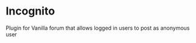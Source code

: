 Incognito
=========

Plugin for Vanilla forum that allows logged in users to post as anonymous user

